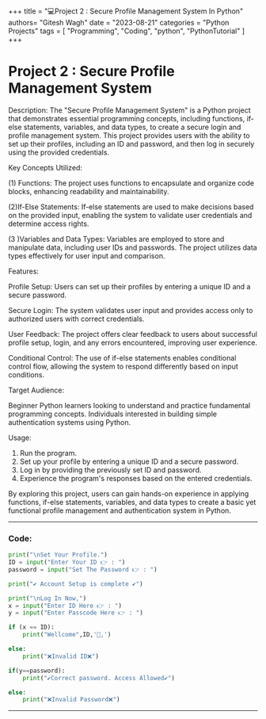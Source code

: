 +++
title = "💻Project 2 : Secure Profile Management System In Python"
authors= "Gitesh Wagh"
date = "2023-08-21"
categories = "Python Projects"
tags = [
  "Programming", 
  "Coding",
  "python",
  "PythonTutorial"
]
+++

# Project 2 : Secure Profile Management System

Description:
The "Secure Profile Management System" is a Python project that demonstrates essential programming concepts, including functions, if-else statements, variables, and data types, to create a secure login and profile management system. This project provides users with the ability to set up their profiles, including an ID and password, and then log in securely using the provided credentials.

Key Concepts Utilized:  

(1) Functions: The project uses functions to encapsulate and organize code blocks, enhancing readability and maintainability.  

(2)If-Else Statements: If-else statements are used to make decisions based on the provided input, enabling the system to validate user credentials and determine access rights.  

(3 )Variables and Data Types: Variables are employed to store and manipulate data, including user IDs and passwords. The project utilizes data types effectively for user input and comparison.  

Features:  

Profile Setup: Users can set up their profiles by entering a unique ID and a secure password.  

Secure Login: The system validates user input and provides access only to authorized users with correct credentials.  

User Feedback: The project offers clear feedback to users about successful profile setup, login, and any errors encountered, improving user experience.  

Conditional Control: The use of if-else statements enables conditional control flow, allowing the system to respond differently based on input conditions.  

Target Audience:  
 
Beginner Python learners looking to understand and practice fundamental programming concepts.
Individuals interested in building simple authentication systems using Python.  

Usage:  
1. Run the program.  
2. Set up your profile by entering a unique ID and a secure password.  
3. Log in by providing the previously set ID and password.  
4. Experience the program's responses based on the entered credentials.  

By exploring this project, users can gain hands-on experience in applying functions, if-else statements, variables, and data types to create a basic yet functional profile management and authentication system in Python.  

*************

### Code:

````python
print("\nSet Your Profile.")
ID = input("Enter Your ID 👉 : ")
password = input("Set The Password 👉 : ")

print("✔ Account Setup is complete ✔")

print("\nLog In Now,")
x = input("Enter ID Here 👉 : ")
y = input("Enter Passcode Here 👉 : ")

if (x == ID):
    print("Wellcome",ID,'👋,')

else:
    print("❌Invalid ID❌")

if(y==password):
    print("✔Correct password. Access Allowed✔")

else:
    print("❌Invalid Password❌")
````

******************
